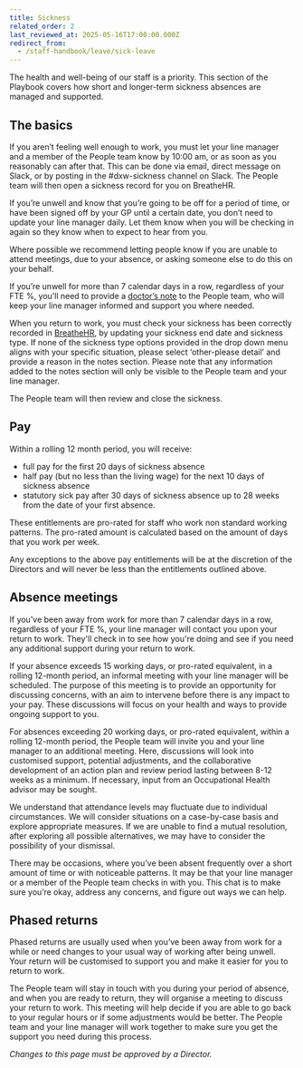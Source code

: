 ```yaml
---
title: Sickness
related_order: 2
last_reviewed_at: 2025-05-16T17:00:00.000Z
redirect_from:
  - /staff-handbook/leave/sick-leave
---
```

The health and well-being of our staff is a priority. This section of the Playbook covers how short and longer-term sickness absences are managed and supported.

## The basics

If you aren’t feeling well enough to work, you must let your line manager and a member of the People team know by 10:00 am, or as soon as you reasonably can after that. This can be done via email, direct message on Slack, or by posting in the #dxw-sickness channel on Slack. The People team will then open a sickness record for you on BreatheHR.

If you’re unwell and know that you’re going to be off for a period of time, or have been signed off by your GP until a certain date, you don’t need to update your line manager daily. Let them know when you will be checking in again so they know when to expect to hear from you.

Where possible we recommend letting people know if you are unable to attend meetings, due to your absence, or asking someone else to do this on your behalf.

If you’re unwell for more than 7 calendar days in a row, regardless of your FTE %, you’ll need to provide a [doctor’s note](https://www.nhs.uk/common-health-questions/caring-carers-and-long-term-conditions/when-do-i-need-a-fit-note/) to the People team, who will keep your line manager informed and support you where needed.

When you return to work, you must check your sickness has been correctly recorded in [BreatheHR](https://login.breathehr.com/login), by updating your sickness end date and sickness type. If none of the sickness type options provided in the drop down menu aligns with your specific situation, please select ‘other-please detail’ and provide a reason in the notes section. Please note that any information added to the notes section will only be visible to the People team and your line manager.

The People team will then review and close the sickness.

## Pay

Within a rolling 12 month period, you will receive:

* full pay for the first 20 days of sickness absence 
* half pay (but no less than the living wage) for the next 10 days of sickness absence
* statutory sick pay after 30 days of sickness absence up to 28 weeks from the date of your first absence.

These entitlements are pro-rated for staff who work non standard working patterns. The pro-rated amount is calculated based on the amount of days that you work per week.

Any exceptions to the above pay entitlements will be at the discretion of the Directors and will never be less than the entitlements outlined above. 

## Absence meetings

If you've been away from work for more than 7 calendar days in a row, regardless of your FTE %, your line manager will contact you upon your return to work. They'll check in to see how you're doing and see if you need any additional support during your return to work.

If your absence exceeds 15 working days, or pro-rated equivalent, in a rolling 12-month period, an informal meeting with your line manager will be scheduled. The purpose of this meeting is to provide an opportunity for discussing concerns, with an aim to intervene before there is any impact to your pay. These discussions will focus on your health and ways to provide ongoing support to you. 

For absences exceeding 20 working days, or pro-rated equivalent, within a rolling 12-month period, the People team will invite you and your line manager to an additional meeting. Here, discussions will look into customised support, potential adjustments, and the collaborative development of an action plan and review period lasting between 8-12 weeks as a minimum. If necessary, input from an Occupational Health advisor may be sought. 

We understand that attendance levels may fluctuate due to individual circumstances. We will consider situations on a case-by-case basis and explore appropriate measures. If we are unable to find a mutual resolution, after exploring all possible alternatives, we may have to consider the possibility of your dismissal. 

There may be occasions, where you’ve been absent frequently over a short amount of time or with noticeable patterns. It may be that your line manager or a member of the People team checks in with you. This chat is to make sure you’re okay, address any concerns, and figure out ways we can help.

## Phased returns

Phased returns are usually used when you’ve been away from work for a while or need changes to your usual way of working after being unwell. Your return will be customised to support you and make it easier for you to return to work.

The People team will stay in touch with you during your period of absence, and when you are ready to return, they will organise a meeting to discuss your return to work. This meeting will help decide if you are able to go back to your regular hours or if some adjustments would be better. The People team and your line manager will work together to make sure you get the support you need during this process.

*Changes to this page must be approved by a Director.*
